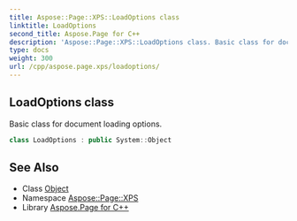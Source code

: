 ```yaml
---
title: Aspose::Page::XPS::LoadOptions class
linktitle: LoadOptions
second_title: Aspose.Page for C++
description: 'Aspose::Page::XPS::LoadOptions class. Basic class for document loading options in C++.'
type: docs
weight: 300
url: /cpp/aspose.page.xps/loadoptions/
---
```

## LoadOptions class


Basic class for document loading options.

```cpp
class LoadOptions : public System::Object
```

## See Also

* Class [Object](../../system/object/)
* Namespace [Aspose::Page::XPS](../)
* Library [Aspose.Page for C++](../../)
